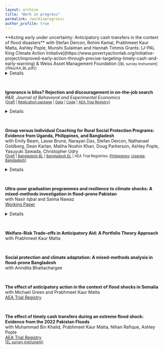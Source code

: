 ```yaml
---
layout: archive
title: "Work in progress"
permalink: /workinprogress/
author_profile: true
---
```



<p> </p>
**Acting early under uncertainty: Anticipatory cash transfers in the context of flood disasters**   
with Stefan Dercon, Rohini Kamal, Prabhmeet Kaur Matta, Ashley Pople, Munshi Sulaiman and Hannah Timmis   
Grants: [J-PAL King Climate Action Initiative](https://www.povertyactionlab.org/initiative-project/improved-early-action-through-precise-targeting-timely-cash-and-early-warning) & Weiss Asset Management Foundation   
<small> [[BL survey instrument](/files/AA_BL.pdf)] </small>
<details>
  <summary>Details</summary>
The project evaluates a targeted risk-informed early action pilot in response to floods in Bangladesh, testing efficacy of early warning messaging, timing of cash transfers, and data-driven innovations in targeting approaches. Through a randomized evaluation, we will target approximately 20,000 households, with some households receiving unconditional cash transfers ahead of or after a flood event. We will address two critical knowledge gaps that impede adopting early actions at scale. First, they will explore the optimal timing for delivering assistance: they will evaluate when best to act by examining how households use assistance before, during, or after a disaster. Second, we will evaluate the accuracy of data-driven approaches in targeting the most vulnerable households and the trade-offs thus incurred vis-a-vis timing. 
</details>
<p> </p>
<br>

**Ignorance is bliss? Rejection and discouragement in on-the-job search**   
*R&R, Journal of Behavioral and Experimental Economics*    
<small> [[Draft](https://ora.ox.ac.uk/objects/uuid:64531bf5-bd53-4dbc-917d-da9ae5294a29/files/s7d278w387) | [Replication package](/files/otree_search_rej_game.zip) | [Data](/files/data.zip) | [Code](/_pages/_assets/dofiles.zip) | [AEA Trial Registry](https://www.socialscienceregistry.org/trials/9802)] </small> 
<details>
  <summary>Details</summary>
I investigate the effect that experiencing repeated rejection has on on-the-job search. Using a lab-in-the-field experiment implemented with young workers in South Africa, I repeatedly ask subjects to choose between a high-return activity with frequent exposure to rejection signals and a lower-return activity with less frequent exposure to rejection signals. I ask whether subjects take costly action to avoid exposure to information on rejection by choosing the lower-return, lower-rejection activity. To do so, I experimentally vary both the rewards and the amount of rejection that subjects experience when choosing between the two tasks, holding other salient drivers of search behaviour constant, including eliminating the ability of players to learn about returns to search through experiencing rejection. I find that when exposed to (more frequent) rejection, subjects choose to trade-off expected earnings in order to avoid receiving rejection signals. I interpret these results as an example of active information avoidance.
</details>
<p> </p>

<br>


**Group versus Individual Coaching for Rural Social Protection Programs: Evidence from Uganda, Philippines, and Bangladesh**   
with Emily Beam, Lasse Brune, Narayan Das, Stefan Dercon, Nathanael Goldberg, Dean Karlan, Maliha Noshin Khan, Doug Parkerson, Ashley Pople,
Yasuyuki Sawada, Christopher Udry   
<small> [[Draft](https://sites.northwestern.edu/christopherudry/files/2025/03/group_individ_full_paper.pdf) | [Bangladesh BL](/files/BD_BL.docx) | [Bangladesh EL](/files/BD_EL.docx) | AEA Trial Registries: [Philippenes](https://www.socialscienceregistry.org/trials/4658); [Uganda](https://www.socialscienceregistry.org/trials/4080); [Bangladesh](https://www.socialscienceregistry.org/trials/9618)]  </small> 
<details>
  <summary>Details</summary>
Multifaceted social protection programs in low-income countries often include both capital grants and informational and behavioral support on the premise that households face simultaneous and multiple frictions. To tackle informational and behavioral constraints, programs typically deploy either individual or group coaching visits from f ield agents. The relative efficacy of individual versus group coaching could provide insights into the underlying mechanism through which information and behavioral support change household decisions. However, in three similar randomized evaluations in Uganda, the Philippines, and Bangladesh, we find no differences in efficacy. Given its 15–20% lower costs, group coaching is more cost-effective.
</details>
<p> </p>

<br>


**Ultra-poor graduation programmes and resilience to climate shocks: A mixed-methods investigation in flood-prone Pakistan** \
with Nasir Iqbal and Saima Nawaz  
[Working Paper](www.theigc.org/sites/default/files/2025-03/Nawaz-et-al-working-paper-march-2025.pdf)
<details>
  <summary>Details</summary>
We assess the National Poverty Graduation Programme (NPGP) in Pakistan, focusing on its effectiveness in enhancing resilience against climate-induced shocks, particularly flooding. Using a mixed-method approach that combines regression discontinuity design (RDD) with qualitative in-depth interviews, we examine the short- and medium-term impacts of asset transfers on household well-being. We find that while asset transfers significantly improve food security, consumption, and savings among non-flooded households, these gains are not sustained during flood events. For flood-affected households, livestock becomes a liability, leading to increased borrowing and diminished resilience. These findings underscore a critical trade-off between asset accumulation and climate vulnerability, highlighting the need for more climate-resilient asset strategies in social protection programmes. The paper provides actionable policy insights for integrating adaptive social protection frameworks to enhance resilience in climate-vulnerable contexts.
</details>

<p> </p>
<br>


**Welfare-Risk Trade-offs in Anticipatory Aid: A Portfolio Theory Approach**   
with Prabhmeet Kaur Matta   
<p> </p>
<br>


**Social protection and climate adaptation: A mixed-methods analysis in flood-prone Bangladesh** \
with Anindita Bhattachargee 
<p> </p>
<br>


**The effect of anticipatory action in the context of flood shocks in Somalia** \
with Michael Green and Prabhmeet Kaur Matta \
[AEA Trial Registry](https://www.socialscienceregistry.org/trials/12138)
<p> </p>
<br>


**The effect of timely cash transfers during an extreme flood shock: Evidence from the 2022 Pakistan Floods**   
with Muhammad Bin Khalid, Prabhmeet Kaur Matta, Nihan Rafique, Ashley Pople   
[AEA Trial Registry](https://www.socialscienceregistry.org/trials/12147)   
<small> [[EL survey instrument](/files/PK_EL.docx)] </small>   
<p> </p>
<br> 




<!-- 
**The effects of informal institutions on social and economic outcomes: Experimental evidence from Bangladesh** \
(with Jay Garg, Narayan Das, Stefan Dercon, and Ashley Pople) \
[AEA Trial Registry](https://www.socialscienceregistry.org/trials/9709) \
<p> </p>
<br>



-->
